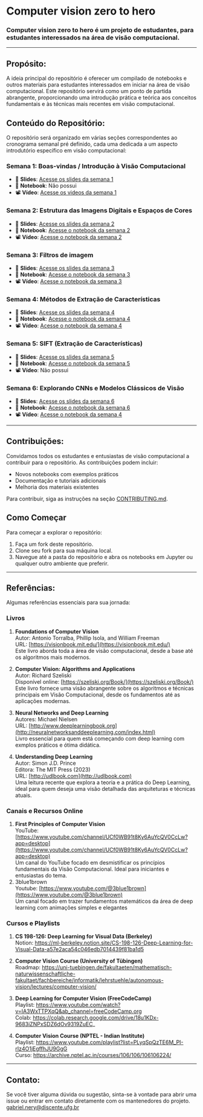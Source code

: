# Computer vision zero to hero

### Computer vision zero to hero é um projeto de estudantes, para estudantes interessados na área de visão computacional.

---

## Propósito:

A ideia principal do repositório é oferecer um compilado de notebooks e outros materiais para estudantes interessados em iniciar na área de visão computacional. Este repositório servirá como um ponto de partida abrangente, proporcionando uma introdução prática e teórica aos conceitos fundamentais e às técnicas mais recentes em visão computacional.

## Conteúdo do Repositório:

O repositório será organizado em várias seções correspondentes ao cronograma semanal pré definido, cada uma dedicada a um aspecto introdutório específico em visão computacional:

### Semana 1: Boas-vindas / Introdução à Visão Computacional
- 📑 **Slides**: [Acesse os slides da semana 1](https://drive.google.com/file/d/1hcQJoNCKRFZZYpB9t6D04I4Yry7kPqsw/view?usp=drive_link)
- 📓 **Notebook**: Não possui
- 📽️ **Vídeo**: [Acesse os videos da semana 1](https://drive.google.com/file/d/1GNzbFWwbuP6L81IWlKsSyUKShC0Wi-Ju/view?usp=drive_link)

### Semana 2: Estrutura das Imagens Digitais e Espaços de Cores
- 📑 **Slides**: [Acesse os slides da semana 2](https://drive.google.com/file/d/1ewiu79jIYs1OwjaPLhW5KnSJpUTOqlMi/view?usp=drive_link)
- 📓 **Notebook**: [Acesse o notebook da semana 2](https://colab.research.google.com/drive/1CTu3GorfHLgV5t_neKlXfgymVJPb4VEg?usp=sharing)
- 📽️ **Vídeo**: [Acesse o notebook da semana 2](https://drive.google.com/drive/folders/16fOXD-L6pRNe2_FONgnZ9ba1CVQqkdU4?usp=drive_link)

### Semana 3: Filtros de imagem
- 📑 **Slides**: [Acesse os slides da semana 3](https://drive.google.com/file/d/1BrtlBliDNw_on_0y_26tPosw4rYBFJuu/view?usp=drive_link)
- 📓 **Notebook**: [Acesse o notebook da semana 3](https://colab.research.google.com/drive/1pacO0yl_Bu2X0RyWlfJP6OiKqox7nCfi?usp)
- 📽️ **Vídeo**: [Acesse o notebook da semana 3](https://drive.google.com/file/d/1qXV2vNbvQVxknJcf5jpsuvd2I26fXD-i/view?usp=drive_link)  

### Semana 4: Métodos de Extração de Características
- 📑 **Slides**: [Acesse os slides da semana 4](https://drive.google.com/file/d/1-gR0DCmEFFO3XbQLRUL8BpiMdFitHIzf/view?usp=drive_link)
- 📓 **Notebook**: [Acesse o notebook da semana 4](https://colab.research.google.com/drive/1IZITl5HlLWmzjkZzdm31MSXgjaCukd9H?usp=sharing)
- 📽️ **Vídeo**: [Acesse o notebook da semana 4](https://drive.google.com/file/d/1SW2Yaa6UKz8Gi_BBERHdXMBi2rMJW1kg/view?usp=drive_link)

### Semana 5: SIFT (Extração de Características)
- 📑 **Slides**: [Acesse os slides da semana 5](https://drive.google.com/file/d/19xGWWgwbTYSFizrSFInLHtr8TSYdC-0h/view?usp=sharing)
- 📓 **Notebook**: [Acesse o notebook da semana 5](https://colab.research.google.com/drive/135YwPwdPFsJBue32fu-h_IK_gnnPS8zZ?usp=sharing)
- 📽️ **Vídeo**: Não possui

 ### Semana 6: Explorando CNNs e Modelos Clássicos de Visão 
- 📑 **Slides**: [Acesse os slides da semana 6](https://drive.google.com/file/d/1J4eJfwubyflzXmByLBpmdlxCXIUa7XnZ/view?usp=drive_link)
- 📓 **Notebook**: [Acesse o notebook da semana 6](https://colab.research.google.com/drive/1_I2dt9BAP5xVuMMQXrIomrddhyh5NGWD?usp=sharing)
- 📽️ **Vídeo**: [Acesse o notebook da semana 4](https://drive.google.com/drive/folders/1MZggNdruY4YgvuVW9S56ri-2MIYWt6C7?usp=sharing)
---

## Contribuições:

Convidamos todos os estudantes e entusiastas de visão computacional a contribuir para o repositório. As contribuições podem incluir:

- Novos notebooks com exemplos práticos
- Documentação e tutoriais adicionais
- Melhoria dos materiais existentes

Para contribuir, siga as instruções na seção [CONTRIBUTING.md](https://github.com/ggnery/Computer-Vision-Hero/blob/main/CONTRIBUTING.md).

## Como Começar

Para começar a explorar o repositório:
  1. Faça um fork deste repositório.
  2. Clone seu fork para sua máquina local.
  3. Navegue até a pasta do repositório e abra os notebooks em Jupyter ou qualquer outro ambiente que preferir.

---
## Referências:

Algumas referências essenciais para sua jornada:

### Livros

1. **Foundations of Computer Vision**  
   Autor: Antonio Torralba, Phillip Isola, and William Freeman<br>
   URL: [https://visionbook.mit.edu/](https://visionbook.mit.edu/)<br>
   Este livro aborda toda a área de visão computacional, desde a base até os algoritmos mais modernos.
   
3. **Computer Vision: Algorithms and Applications**  
   Autor: Richard Szeliski  
   Disponível online: [https://szeliski.org/Book/](https://szeliski.org/Book/)  
   Este livro fornece uma visão abrangente sobre os algoritmos e técnicas principais em Visão Computacional, desde os fundamentos até as aplicações modernas.

4. **Neural Networks and Deep Learning**  
   Autores: Michael Nielsen<br>
   URL: [http://www.deeplearningbook.org](http://neuralnetworksanddeeplearning.com/index.html)<br>
   Livro essencial para quem está começando com deep learning com exmplos práticos e ótima didática.

5. **Understanding Deep Learning**  
   Autor: Simon J.D. Prince  
   Editora: The MIT Press (2023)  
   URL: [http://udlbook.com](http://udlbook.com)  
   Uma leitura recente que explora a teoria e a prática do Deep Learning, ideal para quem deseja uma visão detalhada das arquiteturas e técnicas atuais.


### Canais e Recursos Online

1. **First Principles of Computer Vision**  
   YouTube: [https://www.youtube.com/channel/UCf0WB91t8Ky6AuYcQV0CcLw?app=desktop](https://www.youtube.com/channel/UCf0WB91t8Ky6AuYcQV0CcLw?app=desktop)  
   Um canal do YouTube focado em desmistificar os princípios fundamentais da Visão Computacional. Ideal para iniciantes e entusiastas do tema.
2. 3blue1brown<br>
   Youtube: [https://www.youtube.com/@3blue1brown](https://www.youtube.com/@3blue1brown) <br>
   Um canal focado em trazer fundamentos matemáticos da área de deep learning com animações simples e elegantes

### Cursos e Playlists

1. **CS 198-126: Deep Learning for Visual Data (Berkeley)** <br>
Notion: https://ml-berkeley.notion.site/CS-198-126-Deep-Learning-for-Visual-Data-a57e2aca54c046edb7014439f81ba1d5

2. **Computer Vision Course (University of Tübingen)** <br>
Roadmap: https://uni-tuebingen.de/fakultaeten/mathematisch-naturwissenschaftliche-fakultaet/fachbereiche/informatik/lehrstuehle/autonomous-vision/lectures/computer-vision/

3. **Deep Learning for Computer Vision (FreeCodeCamp)** <br>
Playlist: https://www.youtube.com/watch?v=IA3WxTTPXqQ&ab_channel=freeCodeCamp.org <br>
Colab: https://colab.research.google.com/drive/18u1KDx-9683iZNPxSDZ6dOv9319ZuEC_

4. **Computer Vision Course (NPTEL - Indian Institute)** <br>
Playlist: https://www.youtube.com/playlist?list=PLyqSpQzTE6M_PI-rIz4O1jEgffhJU9GgG <br>
Curso: https://archive.nptel.ac.in/courses/106/106/106106224/

---

## Contato:

Se você tiver alguma dúvida ou sugestão, sinta-se à vontade para abrir uma issue ou entrar em contato diretamente com os mantenedores do projeto.
gabriel.nery@discente.ufg.br
